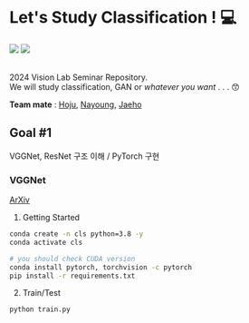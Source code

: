 # Let's Study Classification ! 💻
<div align="left">
  <img src="https://img.shields.io/badge/Python-007396?style=flat&logo=Python&logoColor=white">
  <img src="https://img.shields.io/badge/PyTorch-EE4C2C?style=flat&logo=PyTorch&logoColor=white">
</div>

<br/>

2024 Vision Lab Seminar Repository.  
We will study classification, GAN or *whatever you want* . . . 😙

**Team mate** : [Hoju](https://github.com/shinhoju), [Nayoung](https://github.com/skdud940), [Jaeho](https://github.com/Kimjaeho9)  

## Goal #1
VGGNet, ResNet 구조 이해 / PyTorch 구현
### VGGNet
[ArXiv](https://arxiv.org/abs/1409.1556)  
1. Getting Started
``` bash
conda create -n cls python=3.8 -y
conda activate cls

# you should check CUDA version
conda install pytorch, torchvision -c pytorch
pip install -r requirements.txt
```
2. Train/Test
``` bash
python train.py
```
